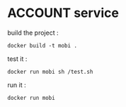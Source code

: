 # ACCOUNT service

build the project : 

```
docker build -t mobi .
```

test it : 

```
docker run mobi sh /test.sh
```

run it : 

```
docker run mobi
```
